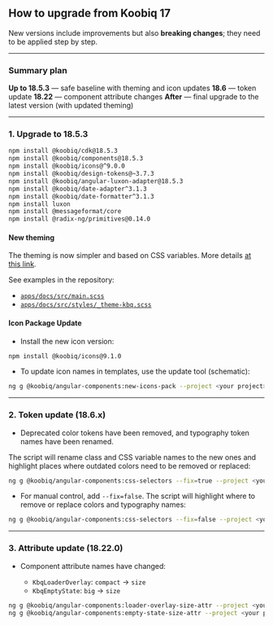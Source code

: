 ## How to upgrade from Koobiq 17

New versions include improvements but also **breaking changes**; they need to be applied step by step.

---

### Summary plan

**Up to 18.5.3** — safe baseline with theming and icon updates
**18.6** — token update
**18.22** — component attribute changes
**After** — final upgrade to the latest version (with updated theming)

---

### 1. Upgrade to 18.5.3

```bash
npm install @koobiq/cdk@18.5.3
npm install @koobiq/components@18.5.3
npm install @koobiq/icons@^9.0.0
npm install @koobiq/design-tokens@~3.7.3
npm install @koobiq/angular-luxon-adapter@18.5.3
npm install @koobiq/date-adapter^3.1.3
npm install @koobiq/date-formatter^3.1.3
npm install luxon
npm install @messageformat/core
npm install @radix-ng/primitives@0.14.0
```

#### New theming

The theming is now simpler and based on CSS variables. More details [at this link](https://koobiq.io/ru/main/theming/overview#как-использовать?).

See examples in the repository:

- [`apps/docs/src/main.scss`](https://github.com/koobiq/angular-components/blob/main/apps/docs/src/main.scss)
- [`apps/docs/src/styles/_theme-kbq.scss`](https://github.com/koobiq/angular-components/blob/main/apps/docs/src/styles/_theme-kbq.scss)

#### Icon Package Update

- Install the new icon version:

```bash
npm install @koobiq/icons@9.1.0
```

- To update icon names in templates, use the update tool (schematic):

```bash
ng g @koobiq/angular-components:new-icons-pack --project <your project>
```

---

### 2. Token update (18.6.x)

- Deprecated color tokens have been removed, and typography token names have been renamed.

The script will rename class and CSS variable names to the new ones and highlight places where outdated colors need to be removed or replaced:

```bash
ng g @koobiq/angular-components:css-selectors --fix=true --project <your project>
```

- For manual control, add `--fix=false`. The script will highlight where to remove or replace colors and typography names:

```bash
ng g @koobiq/angular-components:css-selectors --fix=false --project <your project>
```

---

### 3. Attribute update (18.22.0)

- Component attribute names have changed:

    - `KbqLoaderOverlay`: `compact` → `size`
    - `KbqEmptyState`: `big` → `size`

```bash
ng g @koobiq/angular-components:loader-overlay-size-attr --project <your project>
ng g @koobiq/angular-components:empty-state-size-attr --project <your project>
```
